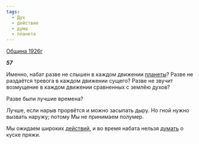 ```yaml
---
tags:
  - Дух
  - действие
  - дума
  - планета
---
```

[Община 1926г](https://127.0.0.1:4002/agni/1926)

___57___

Именно, набат разве не слышен в каждом движении [планеты](../../../tags/#планета)? Разве не раздаётся тревога в каждом движении сущего? Разве не звучит возмущение в каждом движении сравненных с землёю духов?    

Разве были лучшие времена?   

Лучше, если нарыв прорвётся и можно засыпать дыру. Но гной нужно вызвать наружу; потому Мы не принимаем полумер.   

Мы ожидаем широких [действий](../../../tags/#действие), и во время набата нельзя [думать](../../../tags/#дума) о куске пряжи.   

